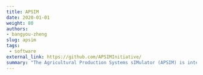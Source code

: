 ```yaml
---
title: APSIM
date: 2020-01-01
weight: 80
authors:
- bangyou-zheng
slug: apsim
tags:
 - software
external_link: https://github.com/APSIMInitiative/
summary: "The Agricultural Production Systems sIMulator (APSIM) is internationally recognised as a highly advanced platform for modelling and simulation of agricultural systems."
---
```


 